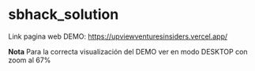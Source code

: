 # sbhack_solution

Link pagina web DEMO: https://upviewventuresinsiders.vercel.app/

**Nota**
Para la correcta visualización del DEMO ver en modo DESKTOP con zoom al 67%
